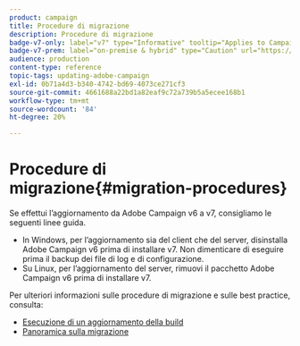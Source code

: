 ```yaml
---
product: campaign
title: Procedure di migrazione
description: Procedure di migrazione
badge-v7-only: label="v7" type="Informative" tooltip="Applies to Campaign Classic v7 only"
badge-v7-prem: label="on-premise & hybrid" type="Caution" url="https://experienceleague.adobe.com/docs/campaign-classic/using/installing-campaign-classic/architecture-and-hosting-models/hosting-models-lp/hosting-models.html" tooltip="Applies to on-premise and hybrid deployments only"
audience: production
content-type: reference
topic-tags: updating-adobe-campaign
exl-id: 0b71a4d3-b340-4742-bd69-4073ce271cf3
source-git-commit: 4661688a22bd1a82eaf9c72a739b5a5ecee168b1
workflow-type: tm+mt
source-wordcount: '84'
ht-degree: 20%

---
```


# Procedure di migrazione{#migration-procedures}



Se effettui l’aggiornamento da Adobe Campaign v6 a v7, consigliamo le seguenti linee guida.

* In Windows, per l’aggiornamento sia del client che del server, disinstalla Adobe Campaign v6 prima di installare v7. Non dimenticare di eseguire prima il backup dei file di log e di configurazione.
* Su Linux, per l’aggiornamento del server, rimuovi il pacchetto Adobe Campaign v6 prima di installare v7.

Per ulteriori informazioni sulle procedure di migrazione e sulle best practice, consulta:

* [Esecuzione di un aggiornamento della build](https://helpx.adobe.com/it/campaign/kb/acc-build-upgrade.html)
* [Panoramica sulla migrazione](../../migration/using/about-migration.md)
